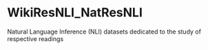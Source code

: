 # WikiResNLI_NatResNLI
Natural Language Inference (NLI) datasets dedicated to the study of respective readings
